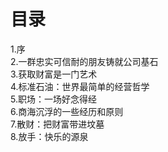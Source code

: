 # 目录
1.序     
2.一群忠实可信耐的朋友铸就公司基石   
3.获取财富是一门艺术   
4.标准石油：世界最简单的经营哲学   
5.职场：一场好念得经   
6.商海沉浮的一些经历和原则   
7.散财：把财富带进坟墓   
8.放手：快乐的源泉   
